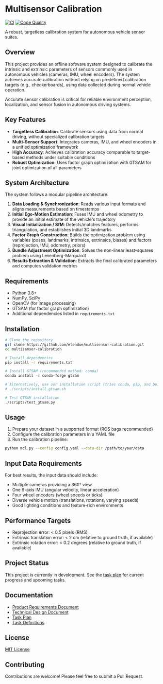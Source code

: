 # Multisensor Calibration

[![CI](https://github.com/etendue/multisensor-calibration/actions/workflows/main.yml/badge.svg)](https://github.com/etendue/multisensor-calibration/actions/workflows/main.yml)
[![Code Quality](https://github.com/etendue/multisensor-calibration/actions/workflows/code-quality.yml/badge.svg)](https://github.com/etendue/multisensor-calibration/actions/workflows/code-quality.yml)

A robust, targetless calibration system for autonomous vehicle sensor suites.

## Overview

This project provides an offline software system designed to calibrate the intrinsic and extrinsic parameters of sensors commonly used in autonomous vehicles (cameras, IMU, wheel encoders). The system achieves accurate calibration without relying on predefined calibration targets (e.g., checkerboards), using data collected during normal vehicle operation.

Accurate sensor calibration is critical for reliable environment perception, localization, and sensor fusion in autonomous driving systems.

## Key Features

- **Targetless Calibration**: Calibrate sensors using data from normal driving, without specialized calibration targets
- **Multi-Sensor Support**: Integrates cameras, IMU, and wheel encoders in a unified optimization framework
- **High Accuracy**: Achieves calibration accuracy comparable to target-based methods under suitable conditions
- **Robust Optimization**: Uses factor graph optimization with GTSAM for joint optimization of all parameters

## System Architecture

The system follows a modular pipeline architecture:

1. **Data Loading & Synchronization**: Reads various input formats and aligns measurements based on timestamps
2. **Initial Ego-Motion Estimation**: Fuses IMU and wheel odometry to provide an initial estimate of the vehicle's trajectory
3. **Visual Initialization / SfM**: Detects/matches features, performs triangulation, and establishes initial 3D landmarks
4. **Factor Graph Construction**: Builds the optimization problem using variables (poses, landmarks, intrinsics, extrinsics, biases) and factors (reprojection, IMU, odometry, priors)
5. **Bundle Adjustment Optimization**: Solves the non-linear least-squares problem using Levenberg-Marquardt
6. **Results Extraction & Validation**: Extracts the final calibrated parameters and computes validation metrics

## Requirements

- Python 3.8+
- NumPy, SciPy
- OpenCV (for image processing)
- GTSAM (for factor graph optimization)
- Additional dependencies listed in `requirements.txt`

## Installation

```bash
# Clone the repository
git clone https://github.com/etendue/multisensor-calibration.git
cd multisensor-calibration

# Install dependencies
pip install -r requirements.txt

# Install GTSAM (recommended method: conda)
conda install -c conda-forge gtsam

# Alternatively, use our installation script (tries conda, pip, and building from source)
# ./scripts/install_gtsam.sh

# Test GTSAM installation
./scripts/test_gtsam.py
```

## Usage

1. Prepare your dataset in a supported format (ROS bags recommended)
2. Configure the calibration parameters in a YAML file
3. Run the calibration pipeline:

```bash
python mcl.py --config config.yaml --data-dir /path/to/your/data
```

## Input Data Requirements

For best results, the input data should include:
- Multiple cameras providing a 360° view
- One 6-axis IMU (angular velocity, linear acceleration)
- Four wheel encoders (wheel speeds or ticks)
- Diverse vehicle motion (translations, rotations, varying speeds)
- Good lighting conditions and feature-rich environments

## Performance Targets

- Reprojection error: < 0.5 pixels (RMS)
- Extrinsic translation error: < 2 cm (relative to ground truth, if available)
- Extrinsic rotation error: < 0.2 degrees (relative to ground truth, if available)

## Project Status

This project is currently in development. See the [task plan](doc/task_plan.md) for current progress and upcoming tasks.

## Documentation

- [Product Requirements Document](doc/prd.md)
- [Technical Design Document](doc/tdd.md)
- [Task Plan](doc/task_plan.md)
- [Task Definitions](tasks/README.md)

## License

[MIT License](LICENSE)

## Contributing

Contributions are welcome! Please feel free to submit a Pull Request.
